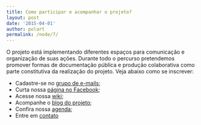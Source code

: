 ```yaml
---
title: Como participar e acompanhar o projeto?
layout: post
date: '2015-04-01'
author: polart
permalink: /node/7/
---
```


O projeto está implementando diferentes espaços para comunicação e organização de suas ações. Durante todo o percurso pretendemos promover formas de documentação pública e produção colaborativa como parte constitutiva da realização do projeto. Veja abaixo como se inscrever:

* Cadastre-se no [grupo de e-mails](https://groups.google.com/forum/#%21forum/cienciaabertaubatuba/ "https://groups.google.com/forum/#%21forum/cienciaabertaubatuba/");
* Curta nossa [página no Facebook](https://www.facebook.com/CienciaAbertaUbatuba "https://www.facebook.com/CienciaAbertaUbatuba");
* Acesse nossa [wiki](https://pt.wikiversity.org/w/index.php?title=Pesquisa:Ci%C3%AAncia_Aberta_Ubatuba "https://pt.wikiversity.org/w/index.php?title=Pesquisa:Ci%C3%AAncia_Aberta_Ubatuba");
* Acompanhe o [blog do projeto](../blog.html "../blog.html");
* Confira nossa [agenda](../agenda.html "../agenda.html");
* Entre em [contato](../contact.html "../contact.html")